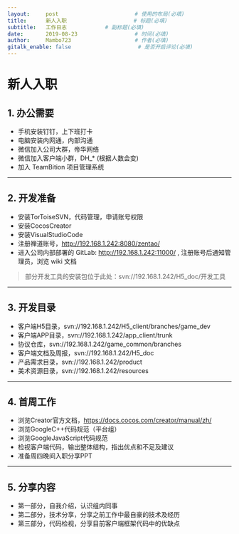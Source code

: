 ```yaml
---
layout:     post                        # 使用的布局(必填)
title:      新人入职                     # 标题(必填)
subtitle:   工作日志            # 副标题(必填)
date:       2019-08-23                  # 时间(必填)
author:     Mambo723                    # 作者(必填)
gitalk_enable: false                     # 是否开启评论(必填)
---
```

# 新人入职

## 1. 办公需要 


* 手机安装钉钉，上下班打卡
* 电脑安装内网通，内部沟通
* 微信加入公司大群，帝华网络
* 微信加入客户端小群，DH_* (根据人数会变)
* 加入 TeamBition 项目管理系统

---

## 2. 开发准备 


* 安装TorToiseSVN，代码管理，申请账号权限
* 安装CocosCreator
* 安装VisualStudioCode
* 注册禅道账号，http://192.168.1.242:8080/zentao/
* 进入公司内部部署的 GitLab: http://192.168.1.242:11000/ , 注册账号后通知管理员，浏览 wiki 文档


> 部分开发工具的安装包位于此处：svn://192.168.1.242/H5_doc/开发工具


---

## 3. 开发目录 


* 客户端H5目录，svn://192.168.1.242/H5_client/branches/game_dev
* 客户端APP目录，svn://192.168.1.242/app_client/trunk
* 协议仓库，svn://192.168.1.242/game_common/branches
* 客户端文档及周报，svn://192.168.1.242/H5_doc
* 产品需求目录，svn://192.168.1.242/product
* 美术资源目录，svn://192.168.1.242/resources

---

## 4. 首周工作 


* 浏览Creator官方文档，https://docs.cocos.com/creator/manual/zh/
* 浏览GoogleC++代码规范（平台组）
* 浏览GoogleJavaScript代码规范
* 检视客户端代码，输出整体结构，指出优点和不足及建议
* 准备周四晚间入职分享PPT

---

## 5. 分享内容 


* 第一部分，自我介绍，认识组内同事
* 第二部分，技术分享，分享之前工作中最自豪的技术及经历
* 第三部分，代码检视，分享目前客户端框架代码中的优缺点